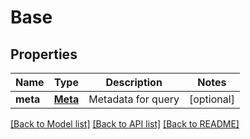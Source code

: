 # Base

## Properties
Name | Type | Description | Notes
------------ | ------------- | ------------- | -------------
**meta** | [**Meta**](Meta.md) | Metadata for query | [optional] 

[[Back to Model list]](../README.md#documentation-for-models) [[Back to API list]](../README.md#documentation-for-api-endpoints) [[Back to README]](../README.md)


